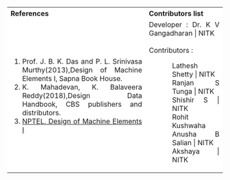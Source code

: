 <table style="text-align:justify;">
  <tr style="background-color: white">
    <th>References</th>
    <th>Contributors list</th>
  </tr>
  <tr style="background-color: white">
    <td>
    <ol>
    <li>Prof. J. B. K. Das and  P. L. Srinivasa Murthy(2013),Design of Machine Elements I, Sapna Book House.</li>
    <li>K. Mahadevan, K. Balaveera Reddy(2018),Design Data Handbook, CBS publishers and distributors.</li>
    <li><a href="https://nptel.ac.in/courses/112/105/112105125/	">NPTEL, Design of Machine Elements I </a></li>
    </ol>
   </td>
    <td>Developer : Dr. K V Gangadharan | NITK</br></br>
    Contributors :
    <ul style="list-style-type: none;">
    <ul style="list-style-type: none;">
    <li>Lathesh Shetty | NITK</li>
    <li>Ranjan S Tunga | NITK</li>
    <li>Shishir S | NITK</li>
    <li>Rohit Kushwaha</li>
    <li>Anusha B Salian | NITK</li>
    <li>Akshaya | NITK</li>
     </ul></td>
  </tr>
</table>
